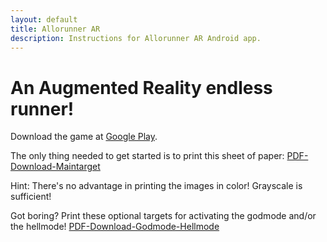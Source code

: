 ```yaml
---
layout: default
title: Allorunner AR
description: Instructions for Allorunner AR Android app.
---
```

# An Augmented Reality endless runner!
Download the game at [Google Play](https://play.google.com/store/apps/details?id=com.michaeltroger.allorunnerar).

The only thing needed to get started is to print this sheet of paper: [PDF-Download-Maintarget](/allorunnerar/maintarget.pdf)

Hint: There's no advantage in printing the images in color! Grayscale is sufficient!

Got boring? Print these optional targets for activating the godmode and/or the hellmode! [PDF-Download-Godmode-Hellmode](/allorunnerar/hellmodegodmode.pdf)
